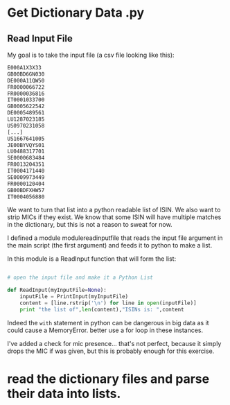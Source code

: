 # Get Dictionary Data .py

## Read Input File

My goal is to take the input file (a csv file looking like this):

```bash
E000A1X3X33
GB00BD6GN030
DE000A11QW50
FR0000066722
FR0000036816
IT0001033700
GB0005622542
DE0005489561
LU1287023185
US0970231058
[...]
US1667641005
JE00BYVQYS01
LU0488317701
SE0000683484
FR0013204351
IT0004171440
SE0009973449
FR0000120404
GB00BDFXHW57
IT0004056880
```

We want to turn that list into a python readable list of ISIN. 
We also want to strip MICs if they exist.
We know that some ISIN will have multiple matches in the dictionary, but this is not a reason to sweat for now.

I defined a module modulereadinputfile that reads the input file argument in the main script (the first argument) and feeds it to python to make a list.

In this module is a ReadInput function that will form the list:

```python

# open the input file and make it a Python List

def ReadInput(myInputFile=None):
    inputFile = PrintInput(myInputFile)
    content = [line.rstrip('\n') for line in open(inputFile)]
    print "the list of",len(content),"ISINs is: ",content
```

Indeed the ```with``` statement in python can be dangerous in big data as it could cause a MemoryError. better use a for loop in these instances.

I've added a check for mic presence... that's not perfect, because it simply drops the MIC if was given, but this is probably enough for this exercise.

# read the dictionary files and parse their data into lists.